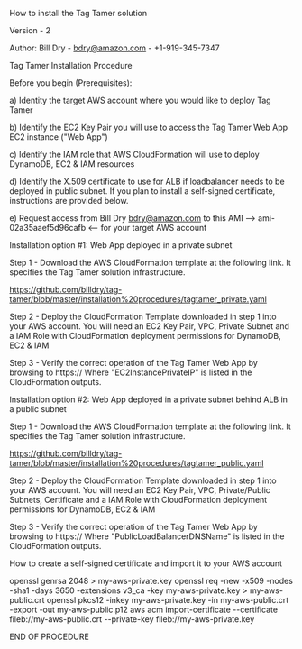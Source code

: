 How to install the Tag Tamer solution

Version - 2

Author: Bill Dry - bdry@amazon.com - +1-919-345-7347

Tag Tamer Installation Procedure

Before you begin (Prerequisites):

a) Identity the target AWS account where you would like to deploy Tag Tamer

b) Identify the EC2 Key Pair you will use to access the Tag Tamer Web App EC2 instance ("Web App")

c) Identify the IAM role that AWS CloudFormation will use to deploy DynamoDB, EC2 & IAM resources

d) Identify the X.509 certificate to use for ALB if loadbalancer needs to be deployed in public subnet. If you plan to install a self-signed certificate, instructions are provided below.

e) Request access from Bill Dry bdry@amazon.com to this AMI --> ami-02a35aaef5d96cafb <-- for your target AWS account

Installation option #1: Web App deployed in a private subnet

Step 1 - Download the AWS CloudFormation template at the following link. It specifies the Tag Tamer solution infrastructure.

https://github.com/billdry/tag-tamer/blob/master/installation%20procedures/tagtamer_private.yaml

Step 2 - Deploy the CloudFormation Template downloaded in step 1 into your AWS account. You will need an EC2 Key Pair, VPC, Private Subnet and a IAM Role with CloudFormation deployment permissions for DynamoDB, EC2 & IAM

Step 3 - Verify the correct operation of the Tag Tamer Web App by browsing to https://<EC2InstancePrivateIP> Where "EC2InstancePrivateIP" is listed in the CloudFormation outputs.

Installation option #2: Web App deployed in a private subnet behind ALB in a public subnet

Step 1 - Download the AWS CloudFormation template at the following link. It specifies the Tag Tamer solution infrastructure.

https://github.com/billdry/tag-tamer/blob/master/installation%20procedures/tagtamer_public.yaml

Step 2 - Deploy the CloudFormation Template downloaded in step 1 into your AWS account. You will need an EC2 Key Pair, VPC, Private/Public Subnets, Certificate and a IAM Role with CloudFormation deployment permissions for DynamoDB, EC2 & IAM

Step 3 - Verify the correct operation of the Tag Tamer Web App by browsing to https://<PublicLoadBalancerDNSName> Where "PublicLoadBalancerDNSName" is listed in the CloudFormation outputs.

How to create a self-signed certificate and import it to your AWS account

openssl genrsa 2048 > my-aws-private.key
openssl req -new -x509 -nodes -sha1 -days 3650 -extensions v3_ca -key my-aws-private.key > my-aws-public.crt
openssl pkcs12 -inkey my-aws-private.key -in my-aws-public.crt -export -out my-aws-public.p12
aws acm import-certificate --certificate fileb://my-aws-public.crt --private-key fileb://my-aws-private.key

END OF PROCEDURE
